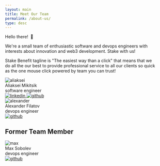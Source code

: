 ```yaml
---
layout: main
title: Meet Our Team
permalink: /about-us/
type: desc
---
```

<p class="page-paragraph">
  Hello there!&nbsp;&nbsp;<span class="clap">&#128075;</span>
</p>
<p class="page-paragraph">
  We're a small team of enthusiastic software and devops engineers with interests about innovation and web3 development. Stake with us!
</p>
<p class="page-paragraph">
  Stake Benefit tagline is "The easiest way than a click" that means that we do all the our best to provide professional service to all our clients so quick as the one mouse click powered by team you can trust!
</p>
<section class="flex">
  <div class="member">
    <div class="member-photo">
      <img src="/images/team/aliaksei.jpg" alt="aliaksei">
    </div>
    <div class="member-title">Aliaksei Mikitsik</div>
    <div class="member-subtitle">software engineer</div>
    <div class="member-social">
      <a href="https://www.linkedin.com/in/mikitsik/" target="_blank">
        <img src="/images/font_awesome/linkedin.svg" alt="linkedin">
      </a>
      <a href="https://github.com/Mikitsik" target="_blank">
        <img src="/images/font_awesome/github.svg" alt="github">
      </a>
    </div>
  </div>
  <div class="member">
    <div class="member-photo">
      <img src="/images/team/alexander.jpg" alt="alexander">
    </div>
    <div class="member-title">Alexander Filatov</div>
    <div class="member-subtitle">devops engineer</div>
    <div class="member-social">
      <a href="https://github.com/SandexEz" target="_blank">
        <img src="/images/font_awesome/github.svg" alt="github">
      </a>
    </div>
  </div>
</section>
<h2 class="member-former">Former Team Member</h2>
<div class="member page-end">
  <div class="member-photo">
    <img src="/images/team/max.jpg" alt="max">
  </div>
  <div class="member-title">Max Sobolev</div>
  <div class="member-subtitle">devops engineer</div>
  <div class="member-social">
    <a href="https://github.com/togran" target="_blank">
      <img src="/images/font_awesome/github.svg" alt="github">
    </a>
  </div>
</div>
